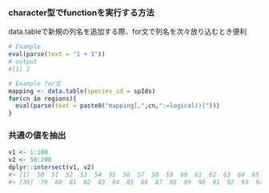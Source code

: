 ### character型でfunctionを実行する方法
data.tableで新規の列名を追加する際、for文で列名を次々放り込むとき便利

```.R
# Example
eval(parse(text = "1 + 1")) 
# output
#[1] 2

# Example for文
mapping <- data.table(species_id = spIds)
for(cn in regions){
  eval(parse(text = paste0("mapping[,",cn,":=logical()]")))
}

```

### 共通の値を抽出

```.R
v1 <- 1:100
v2 <- 50:200
dplyr::intersect(v1, v2)
#> [1]  50  51  52  53  54  55  56  57  58  59  60  61  62  63  64  65  66  67  68  69  70  71  72  73  74  75  76  77  78
#> [30]  79  80  81  82  83  84  85  86  87  88  89  90  91  92  93  94  95  96  97  98  99 100
```
